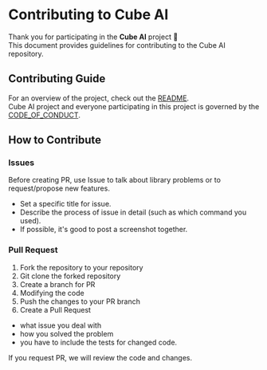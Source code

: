 # Contributing to Cube AI

Thank you for participating in the **Cube AI** project 🎉  
This document provides guidelines for contributing to the Cube AI repository.


## Contributing Guide

For an overview of the project, check out the [README](https://github.com/DguFarmSystem/4th-AI-CubeAI-AI/blob/main/README.md).  
Cube AI project and everyone participating in this project is governed by the [CODE_OF_CONDUCT](https://github.com/DguFarmSystem/4th-security-CubeAI-BE/blob/main/CODE_OF_CONDUCT.md).  


## How to Contribute

### Issues

Before creating PR, use Issue to talk about library problems or to request/propose new features.

+ Set a specific title for issue.
+ Describe the process of issue in detail (such as which command you used).
+ If possible, it's good to post a screenshot together.



### Pull Request


1. Fork the repository to your repository
2. Git clone the forked repository
3. Create a branch for PR
4. Modifying the code
5. Push the changes to your PR branch
6. Create a Pull Request
  + what issue you deal with 
  + how you solved the problem
  + you have to include the tests for changed code.

If you request PR, we will review the code and changes.
